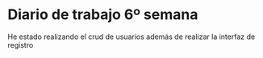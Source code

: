 # Diario de trabajo 6º semana
He estado realizando el crud de usuarios además de realizar la interfaz de registro